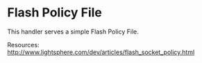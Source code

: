 Flash Policy File
===
This handler serves a simple Flash Policy File.

Resources: http://www.lightsphere.com/dev/articles/flash_socket_policy.html